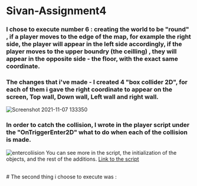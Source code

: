 # Sivan-Assignment4

### I chose to execute number 6 : creating the world to be "round" , if a player moves to the edge of the map, for example the right side, the player will appear in the left side accordingly, if the player moves to the upper boundry (the ceilling) , they will appear in the opposite side - the floor, with the exact same coordinate.
### The changes that i've made - I created 4 "box collider 2D", for each of them i gave the right coordinate to appear on the screen, Top wall, Down wall, Left wall and right wall.
![Screenshot 2021-11-07 133350](https://user-images.githubusercontent.com/57447482/140643193-a2c213a0-5b6d-4b48-b753-be3022957cb3.png)
### In order to catch the collision, I wrote in the player script under the "OnTriggerEnter2D" what to do when each of the collision is made.
![entercoliision](https://user-images.githubusercontent.com/57447482/140643328-6caee703-1acf-44a9-8401-0ff250d5c401.png)
You can see more in the script, the initialization of the objects, and the rest of the additions.
[Link to the script]()

<br>
# The second thing i choose to execute was : 

